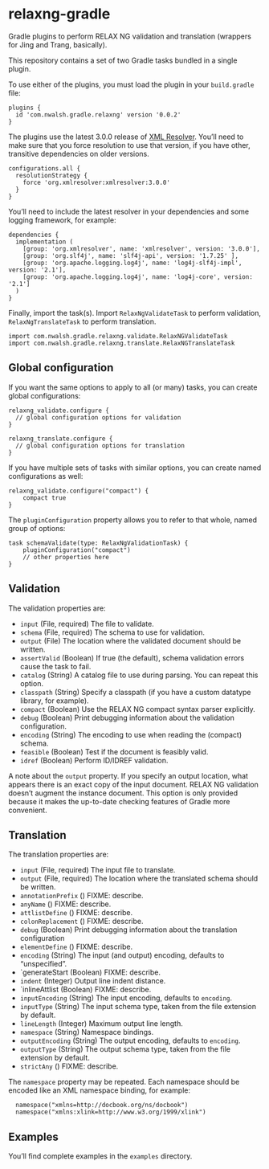 # relaxng-gradle

Gradle plugins to perform RELAX NG validation and translation
(wrappers for Jing and Trang, basically).

This repository contains a set of two Gradle tasks bundled in a single
plugin.

To use either of the plugins, you must load the plugin in your
`build.gradle` file:

```
plugins {
  id 'com.nwalsh.gradle.relaxng' version '0.0.2'
}
```

The plugins use the latest 3.0.0 release of
[XML Resolver](https://github.com/xmlresolver/xmlresolver). You’ll need
to make sure that you force resolution to use that version, if you have
other, transitive dependencies on older versions.

```
configurations.all {
  resolutionStrategy {
    force 'org.xmlresolver:xmlresolver:3.0.0'
  }
}
```

You’ll need to include the latest resolver in your dependencies and
some logging framework, for example:

```
dependencies {
  implementation (
    [group: 'org.xmlresolver', name: 'xmlresolver', version: '3.0.0'],
    [group: 'org.slf4j', name: 'slf4j-api', version: '1.7.25' ],
    [group: 'org.apache.logging.log4j', name: 'log4j-slf4j-impl', version: '2.1'],
    [group: 'org.apache.logging.log4j', name: 'log4j-core', version: '2.1']
  )
}
```

Finally, import the task(s). Import `RelaxNgValidateTask` to perform
validation, `RelaxNgTranslateTask` to perform translation.

```
import com.nwalsh.gradle.relaxng.validate.RelaxNGValidateTask
import com.nwalsh.gradle.relaxng.translate.RelaxNGTranslateTask
```

## Global configuration

If you want the same options to apply to all (or many) tasks, you can create
global configurations:

```
relaxng_validate.configure {
  // global configuration options for validation
}

relaxng_translate.configure {
  // global configuration options for translation
}
```

If you have multiple sets of tasks with similar options, you can create
named configurations as well:

```
relaxng_validate.configure("compact") {
    compact true
}
```

The `pluginConfiguration` property allows you to refer to that whole, named
group of options:

```
task schemaValidate(type: RelaxNgValidationTask) {
    pluginConfiguration("compact")
    // other properties here
}
```

## Validation

The validation properties are:

* `input` (File, required) The file to validate.
* `schema` (File, required) The schema to use for validation.
* `output` (File) The location where the validated document should be written.
* `assertValid` (Boolean) If true (the default), schema validation errors cause the task to fail.
* `catalog` (String) A catalog file to use during parsing. You can repeat this option.
* `classpath` (String) Specify a classpath (if you have a custom datatype library, for example).
* `compact` (Boolean) Use the RELAX NG compact syntax parser explicitly.
* `debug` (Boolean) Print debugging information about the validation configuration.
* `encoding` (String) The encoding to use when reading the (compact) schema.
* `feasible` (Boolean) Test if the document is feasibly valid.
* `idref` (Boolean) Perform ID/IDREF validation.

A note about the `output` property. If you specify an output location, what appears there
is an exact copy of the input document. RELAX NG validation doesn’t augment the instance
document. This option is only provided because it makes the up-to-date checking features
of Gradle more convenient.

## Translation

The translation properties are:

* `input` (File, required) The input file to translate.
* `output` (File, required) The location where the translated schema should be written.
* `annotationPrefix` () FIXME: describe.
* `anyName` () FIXME: describe.
* `attlistDefine` () FIXME: describe.
* `colonReplacement` () FIXME: describe.
* `debug` (Boolean) Print debugging information about the translation configuration
* `elementDefine` () FIXME: describe.
* `encoding` (String) The input (and output) encoding, defaults to “unspecified”.
* `generateStart (Boolean) FIXME: describe.
* `indent` (Integer) Output line indent distance.
* `inlineAttlist (Boolean) FIXME: describe.
* `inputEncoding` (String) The input encoding, defaults to `encoding`.
* `inputType` (String) The input schema type, taken from the file extension by default.
* `lineLength` (Integer) Maximum output line length.
* `namespace` (String) Namespace bindings.
* `outputEncoding` (String) The output encoding, defaults to `encoding`.
* `outputType` (String) The output schema type, taken from the file extension by default.
* `strictAny` () FIXME: describe.

The `namespace` property may be repeated. Each namespace should be encoded like an XML
namespace binding, for example:

```
  namespace("xmlns=http://docbook.org/ns/docbook")
  namespace("xmlns:xlink=http://www.w3.org/1999/xlink")
```

## Examples

You’ll find complete examples in the `examples` directory.
